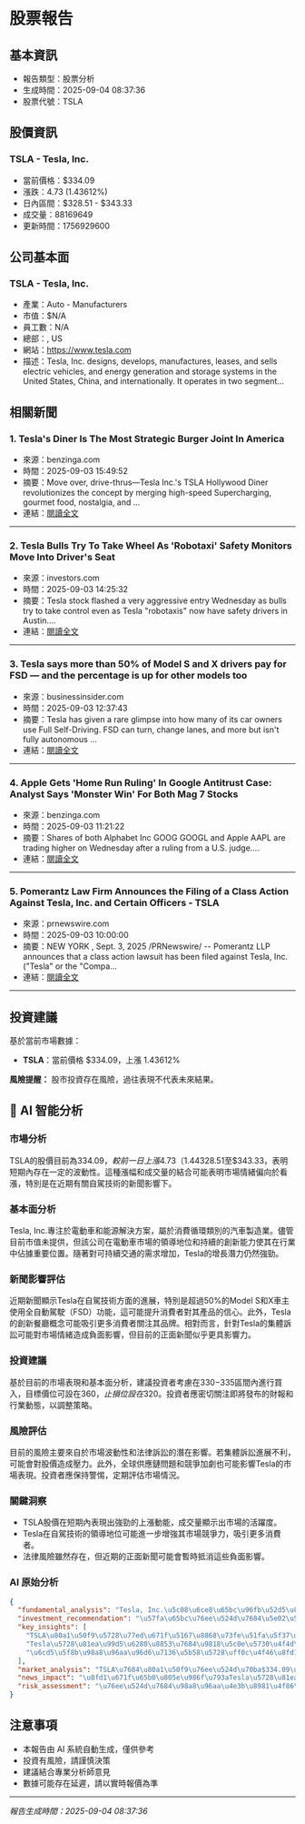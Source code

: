 # 股票報告

## 基本資訊
- 報告類型：股票分析
- 生成時間：2025-09-04 08:37:36
- 股票代號：TSLA

## 股價資訊
### TSLA - Tesla, Inc.
- 當前價格：$334.09
- 漲跌：4.73 (1.43612%)
- 日內區間：$328.51 - $343.33
- 成交量：88169649
- 更新時間：1756929600

## 公司基本面
### TSLA - Tesla, Inc.
- 產業：Auto - Manufacturers
- 市值：$N/A
- 員工數：N/A
- 總部：, US
- 網站：https://www.tesla.com
- 描述：Tesla, Inc. designs, develops, manufactures, leases, and sells electric vehicles, and energy generation and storage systems in the United States, China, and internationally. It operates in two segment...

## 相關新聞
### 1. Tesla's Diner Is The Most Strategic Burger Joint In America
- 來源：benzinga.com
- 時間：2025-09-03 15:49:52
- 摘要：Move over, drive-thrus—Tesla Inc.'s TSLA Hollywood Diner revolutionizes the concept by merging high-speed Supercharging, gourmet food, nostalgia, and ...
- 連結：[閱讀全文](https://www.benzinga.com/markets/tech/25/09/47484390/teslas-diner-is-the-most-strategic-burger-joint-in-america)

---
### 2. Tesla Bulls Try To Take Wheel As 'Robotaxi' Safety Monitors Move Into Driver's Seat
- 來源：investors.com
- 時間：2025-09-03 14:25:32
- 摘要：Tesla stock flashed a very aggressive entry Wednesday as bulls try to take control even as Tesla "robotaxis" now have safety drivers in Austin....
- 連結：[閱讀全文](https://www.investors.com/news/tesla-stock-bulls-driver-seat-robotaxi-safety-monitors/)

---
### 3. Tesla says more than 50% of Model S and X drivers pay for FSD — and the percentage is up for other models too
- 來源：businessinsider.com
- 時間：2025-09-03 12:37:43
- 摘要：Tesla has given a rare glimpse into how many of its car owners use Full Self-Driving. FSD can turn, change lanes, and more but isn't fully autonomous ...
- 連結：[閱讀全文](https://www.businessinsider.com/tesla-fsd-take-rate-model-s-x-vehicles-2025-9)

---
### 4. Apple Gets 'Home Run Ruling' In Google Antitrust Case: Analyst Says 'Monster Win' For Both Mag 7 Stocks
- 來源：benzinga.com
- 時間：2025-09-03 11:21:22
- 摘要：Shares of both Alphabet Inc GOOG GOOGL and Apple AAPL are trading higher on Wednesday after a ruling from a U.S. judge....
- 連結：[閱讀全文](https://www.benzinga.com/trading-ideas/long-ideas/25/09/47477245/apple-gets-home-run-ruling-in-google-antitrust-case-analyst-says-monster-win-for-both-mag-7-stocks)

---
### 5. Pomerantz Law Firm Announces the Filing of a Class Action Against Tesla, Inc. and Certain Officers - TSLA
- 來源：prnewswire.com
- 時間：2025-09-03 10:00:00
- 摘要：NEW YORK , Sept. 3, 2025 /PRNewswire/ -- Pomerantz LLP announces that a class action lawsuit has been filed against Tesla, Inc. ("Tesla" or the "Compa...
- 連結：[閱讀全文](https://www.prnewswire.com/news-releases/pomerantz-law-firm-announces-the-filing-of-a-class-action-against-tesla-inc-and-certain-officers--tsla-302544796.html)

---

## 投資建議
基於當前市場數據：
- **TSLA**：當前價格 $334.09，上漲 1.43612%

**風險提醒：** 股市投資存在風險，過往表現不代表未來結果。

## 🤖 AI 智能分析
### 市場分析
TSLA的股價目前為$334.09，較前一日上漲4.73（1.44%），成交量達到88,169,649，顯示出市場對該股的強烈興趣。日內價格區間為$328.51至$343.33，表明短期內存在一定的波動性。這種漲幅和成交量的結合可能表明市場情緒偏向於看漲，特別是在近期有關自駕技術的新聞影響下。

### 基本面分析
Tesla, Inc.專注於電動車和能源解決方案，屬於消費循環類別的汽車製造業。儘管目前市值未提供，但該公司在電動車市場的領導地位和持續的創新能力使其在行業中佔據重要位置。隨著對可持續交通的需求增加，Tesla的增長潛力仍然強勁。

### 新聞影響評估
近期新聞顯示Tesla在自駕技術方面的進展，特別是超過50%的Model S和X車主使用全自動駕駛（FSD）功能，這可能提升消費者對其產品的信心。此外，Tesla的創新餐廳概念可能吸引更多消費者關注其品牌。相對而言，針對Tesla的集體訴訟可能對市場情緒造成負面影響，但目前的正面新聞似乎更具影響力。

### 投資建議
基於目前的市場表現和基本面分析，建議投資者考慮在$330-$335區間內進行買入，目標價位可設在$360，止損位設在$320。投資者應密切關注即將發布的財報和行業動態，以調整策略。

### 風險評估
目前的風險主要來自於市場波動性和法律訴訟的潛在影響。若集體訴訟進展不利，可能會對股價造成壓力。此外，全球供應鏈問題和競爭加劇也可能影響Tesla的市場表現。投資者應保持警惕，定期評估市場情況。

### 關鍵洞察
- TSLA股價在短期內表現出強勁的上漲動能，成交量顯示出市場的活躍度。
- Tesla在自駕技術的領導地位可能進一步增強其市場競爭力，吸引更多消費者。
- 法律風險雖然存在，但近期的正面新聞可能會暫時抵消這些負面影響。

### AI 原始分析
```json
{
  "fundamental_analysis": "Tesla, Inc.\u5c08\u6ce8\u65bc\u96fb\u52d5\u8eca\u548c\u80fd\u6e90\u89e3\u6c7a\u65b9\u6848\uff0c\u5c6c\u65bc\u6d88\u8cbb\u5faa\u74b0\u985e\u5225\u7684\u6c7d\u8eca\u88fd\u9020\u696d\u3002\u5118\u7ba1\u76ee\u524d\u5e02\u503c\u672a\u63d0\u4f9b\uff0c\u4f46\u8a72\u516c\u53f8\u5728\u96fb\u52d5\u8eca\u5e02\u5834\u7684\u9818\u5c0e\u5730\u4f4d\u548c\u6301\u7e8c\u7684\u5275\u65b0\u80fd\u529b\u4f7f\u5176\u5728\u884c\u696d\u4e2d\u4f54\u64da\u91cd\u8981\u4f4d\u7f6e\u3002\u96a8\u8457\u5c0d\u53ef\u6301\u7e8c\u4ea4\u901a\u7684\u9700\u6c42\u589e\u52a0\uff0cTesla\u7684\u589e\u9577\u6f5b\u529b\u4ecd\u7136\u5f37\u52c1\u3002",
  "investment_recommendation": "\u57fa\u65bc\u76ee\u524d\u7684\u5e02\u5834\u8868\u73fe\u548c\u57fa\u672c\u9762\u5206\u6790\uff0c\u5efa\u8b70\u6295\u8cc7\u8005\u8003\u616e\u5728$330-$335\u5340\u9593\u5167\u9032\u884c\u8cb7\u5165\uff0c\u76ee\u6a19\u50f9\u4f4d\u53ef\u8a2d\u5728$360\uff0c\u6b62\u640d\u4f4d\u8a2d\u5728$320\u3002\u6295\u8cc7\u8005\u61c9\u5bc6\u5207\u95dc\u6ce8\u5373\u5c07\u767c\u5e03\u7684\u8ca1\u5831\u548c\u884c\u696d\u52d5\u614b\uff0c\u4ee5\u8abf\u6574\u7b56\u7565\u3002",
  "key_insights": [
    "TSLA\u80a1\u50f9\u5728\u77ed\u671f\u5167\u8868\u73fe\u51fa\u5f37\u52c1\u7684\u4e0a\u6f32\u52d5\u80fd\uff0c\u6210\u4ea4\u91cf\u986f\u793a\u51fa\u5e02\u5834\u7684\u6d3b\u8e8d\u5ea6\u3002",
    "Tesla\u5728\u81ea\u99d5\u6280\u8853\u7684\u9818\u5c0e\u5730\u4f4d\u53ef\u80fd\u9032\u4e00\u6b65\u589e\u5f37\u5176\u5e02\u5834\u7af6\u722d\u529b\uff0c\u5438\u5f15\u66f4\u591a\u6d88\u8cbb\u8005\u3002",
    "\u6cd5\u5f8b\u98a8\u96aa\u96d6\u7136\u5b58\u5728\uff0c\u4f46\u8fd1\u671f\u7684\u6b63\u9762\u65b0\u805e\u53ef\u80fd\u6703\u66ab\u6642\u62b5\u6d88\u9019\u4e9b\u8ca0\u9762\u5f71\u97ff\u3002"
  ],
  "market_analysis": "TSLA\u7684\u80a1\u50f9\u76ee\u524d\u70ba$334.09\uff0c\u8f03\u524d\u4e00\u65e5\u4e0a\u6f324.73\uff081.44%\uff09\uff0c\u6210\u4ea4\u91cf\u9054\u523088,169,649\uff0c\u986f\u793a\u51fa\u5e02\u5834\u5c0d\u8a72\u80a1\u7684\u5f37\u70c8\u8208\u8da3\u3002\u65e5\u5167\u50f9\u683c\u5340\u9593\u70ba$328.51\u81f3$343.33\uff0c\u8868\u660e\u77ed\u671f\u5167\u5b58\u5728\u4e00\u5b9a\u7684\u6ce2\u52d5\u6027\u3002\u9019\u7a2e\u6f32\u5e45\u548c\u6210\u4ea4\u91cf\u7684\u7d50\u5408\u53ef\u80fd\u8868\u660e\u5e02\u5834\u60c5\u7dd2\u504f\u5411\u65bc\u770b\u6f32\uff0c\u7279\u5225\u662f\u5728\u8fd1\u671f\u6709\u95dc\u81ea\u99d5\u6280\u8853\u7684\u65b0\u805e\u5f71\u97ff\u4e0b\u3002",
  "news_impact": "\u8fd1\u671f\u65b0\u805e\u986f\u793aTesla\u5728\u81ea\u99d5\u6280\u8853\u65b9\u9762\u7684\u9032\u5c55\uff0c\u7279\u5225\u662f\u8d85\u904e50%\u7684Model S\u548cX\u8eca\u4e3b\u4f7f\u7528\u5168\u81ea\u52d5\u99d5\u99db\uff08FSD\uff09\u529f\u80fd\uff0c\u9019\u53ef\u80fd\u63d0\u5347\u6d88\u8cbb\u8005\u5c0d\u5176\u7522\u54c1\u7684\u4fe1\u5fc3\u3002\u6b64\u5916\uff0cTesla\u7684\u5275\u65b0\u9910\u5ef3\u6982\u5ff5\u53ef\u80fd\u5438\u5f15\u66f4\u591a\u6d88\u8cbb\u8005\u95dc\u6ce8\u5176\u54c1\u724c\u3002\u76f8\u5c0d\u800c\u8a00\uff0c\u91dd\u5c0dTesla\u7684\u96c6\u9ad4\u8a34\u8a1f\u53ef\u80fd\u5c0d\u5e02\u5834\u60c5\u7dd2\u9020\u6210\u8ca0\u9762\u5f71\u97ff\uff0c\u4f46\u76ee\u524d\u7684\u6b63\u9762\u65b0\u805e\u4f3c\u4e4e\u66f4\u5177\u5f71\u97ff\u529b\u3002",
  "risk_assessment": "\u76ee\u524d\u7684\u98a8\u96aa\u4e3b\u8981\u4f86\u81ea\u65bc\u5e02\u5834\u6ce2\u52d5\u6027\u548c\u6cd5\u5f8b\u8a34\u8a1f\u7684\u6f5b\u5728\u5f71\u97ff\u3002\u82e5\u96c6\u9ad4\u8a34\u8a1f\u9032\u5c55\u4e0d\u5229\uff0c\u53ef\u80fd\u6703\u5c0d\u80a1\u50f9\u9020\u6210\u58d3\u529b\u3002\u6b64\u5916\uff0c\u5168\u7403\u4f9b\u61c9\u93c8\u554f\u984c\u548c\u7af6\u722d\u52a0\u5287\u4e5f\u53ef\u80fd\u5f71\u97ffTesla\u7684\u5e02\u5834\u8868\u73fe\u3002\u6295\u8cc7\u8005\u61c9\u4fdd\u6301\u8b66\u60d5\uff0c\u5b9a\u671f\u8a55\u4f30\u5e02\u5834\u60c5\u6cc1\u3002"
}
```

## 注意事項
- 本報告由 AI 系統自動生成，僅供參考
- 投資有風險，請謹慎決策
- 建議結合專業分析師意見
- 數據可能存在延遲，請以實時報價為準

---
*報告生成時間：2025-09-04 08:37:36*